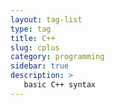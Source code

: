 ```yaml
---
layout: tag-list
type: tag
title: C++
slug: cplus
category: programming
sidebar: true
description: >
   basic C++ syntax
---
```

